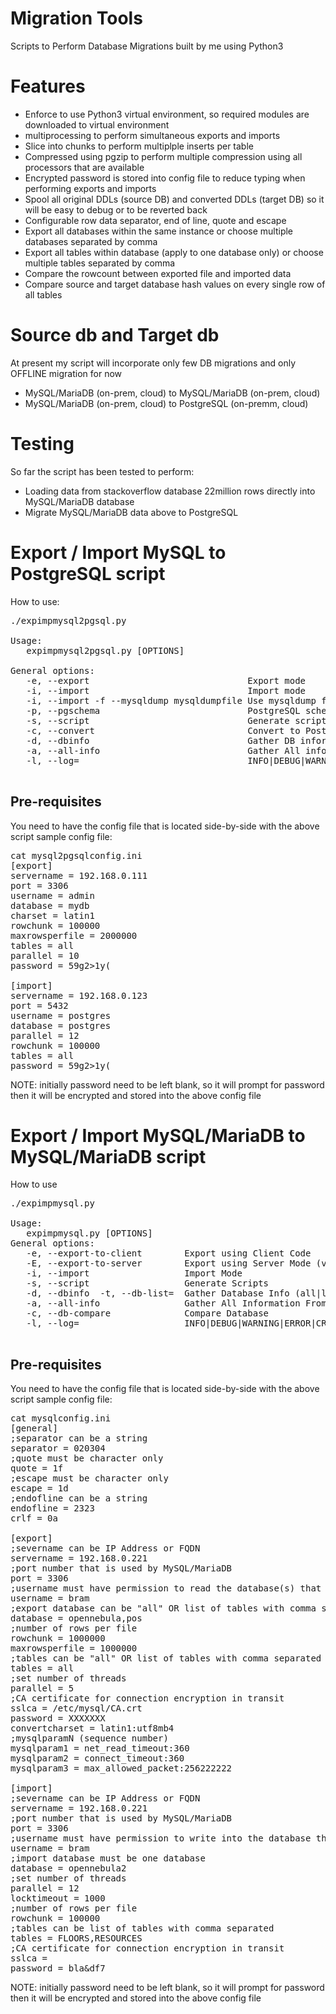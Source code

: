 # Migration Tools
Scripts to Perform Database Migrations built by me using Python3

# Features
- Enforce to use Python3 virtual environment, so required modules are downloaded to virtual environment
- multiprocessing to perform simultaneous exports and imports
- Slice into chunks to perform multiplple inserts per table
- Compressed using pgzip to perform multiple compression using all processors that are available
- Encrypted password is stored into config file to reduce typing when performing exports and imports
- Spool all original DDLs (source DB) and converted DDLs (target DB) so it will be easy to debug or to be reverted back
- Configurable row data separator, end of line, quote and escape
- Export all databases within the same instance or choose multiple databases separated by comma
- Export all tables within database (apply to one database only) or choose multiple tables separated by comma
- Compare the rowcount between exported file and imported data
- Compare source and target database hash values on every single row of all tables

# Source db and Target db
At present my script will incorporate only few DB migrations and only OFFLINE migration for now
- MySQL/MariaDB (on-prem, cloud) to MySQL/MariaDB (on-prem, cloud)
- MySQL/MariaDB (on-prem, cloud) to PostgreSQL (on-premm, cloud)

# Testing
So far the script has been tested to perform: 
- Loading data from stackoverflow database 22million rows directly into MySQL/MariaDB database
- Migrate MySQL/MariaDB data above to PostgreSQL

# Export / Import MySQL to PostgreSQL script
How to use:

<pre>
./expimpmysql2pgsql.py

Usage:
   expimpmysql2pgsql.py [OPTIONS]

General options:
   -e, --export                              Export mode
   -i, --import                              Import mode
   -i, --import -f --mysqldump mysqldumpfile Use mysqldump file as a source
   -p, --pgschema                            PostgreSQL schema name
   -s, --script                              Generate scripts
   -c, --convert                             Convert to PostgreSQL scripts
   -d, --dbinfo                              Gather DB information
   -a, --all-info                            Gather All information from information_schema
   -l, --log=                                INFO|DEBUG|WARNING|ERROR|CRITICAL

</pre>

## Pre-requisites
You need to have the config file that is located side-by-side with the above script 
sample config file:

<pre>
cat mysql2pgsqlconfig.ini
[export]
servername = 192.168.0.111
port = 3306
username = admin
database = mydb
charset = latin1
rowchunk = 100000
maxrowsperfile = 2000000
tables = all
parallel = 10
password = 59g2>1y(

[import]
servername = 192.168.0.123
port = 5432
username = postgres
database = postgres
parallel = 12
rowchunk = 100000
tables = all
password = 59g2>1y(
</pre>

NOTE: initially password need to be left blank, so it will prompt for password then it will be encrypted and stored into the above config file


# Export / Import MySQL/MariaDB to MySQL/MariaDB script
How to use

<pre>
./expimpmysql.py

Usage:
   expimpmysql.py [OPTIONS]
General options:
   -e, --export-to-client        Export using Client Code
   -E, --export-to-server        Export using Server Mode (very fast)
   -i, --import                  Import Mode
   -s, --script                  Generate Scripts
   -d, --dbinfo  -t, --db-list=  Gather Database Info (all|list|db1,db2,dbN)
   -a, --all-info                Gather All Information From information_schema
   -c, --db-compare              Compare Database
   -l, --log=                    INFO|DEBUG|WARNING|ERROR|CRITICAL
   
</pre>

## Pre-requisites
You need to have the config file that is located side-by-side with the above script 
sample config file:

<pre>
cat mysqlconfig.ini
[general]
;separator can be a string
separator = 020304
;quote must be character only
quote = 1f
;escape must be character only
escape = 1d
;endofline can be a string
endofline = 2323
crlf = 0a

[export]
;severname can be IP Address or FQDN
servername = 192.168.0.221
;port number that is used by MySQL/MariaDB
port = 3306
;username must have permission to read the database(s) that is/are listed here
username = bram
;export database can be "all" OR list of tables with comma separated
database = opennebula,pos
;number of rows per file
rowchunk = 1000000
maxrowsperfile = 1000000
;tables can be "all" OR list of tables with comma separated
tables = all
;set number of threads
parallel = 5
;CA certificate for connection encryption in transit
sslca = /etc/mysql/CA.crt
password = XXXXXXX
convertcharset = latin1:utf8mb4
;mysqlparamN (sequence number)
mysqlparam1 = net_read_timeout:360
mysqlparam2 = connect_timeout:360
mysqlparam3 = max_allowed_packet:256222222

[import]
;severname can be IP Address or FQDN
servername = 192.168.0.221
;port number that is used by MySQL/MariaDB
port = 3306
;username must have permission to write into the database that is listed here
username = bram
;import database must be one database
database = opennebula2
;set number of threads
parallel = 12
locktimeout = 1000
;number of rows per file
rowchunk = 100000
;tables can be list of tables with comma separated
tables = FLOORS,RESOURCES
;CA certificate for connection encryption in transit
sslca =
password = bla&df7
</pre>

NOTE: initially password need to be left blank, so it will prompt for password then it will be encrypted and stored into the above config file
